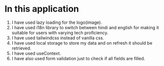 # In this application 
 1) I have used lazy loading for the logo(image).
 2) I have used i18n library to switch between hindi and english for making it suitable for users with varying tech proficiency.
 3) I have used tailwindcss instead of vanilla css.
 4) I have used local storage to store my data and on refresh it should be retrieved.
 5) I have used useContext.
 6) I have also used form validation just to check if all fields are filled.


